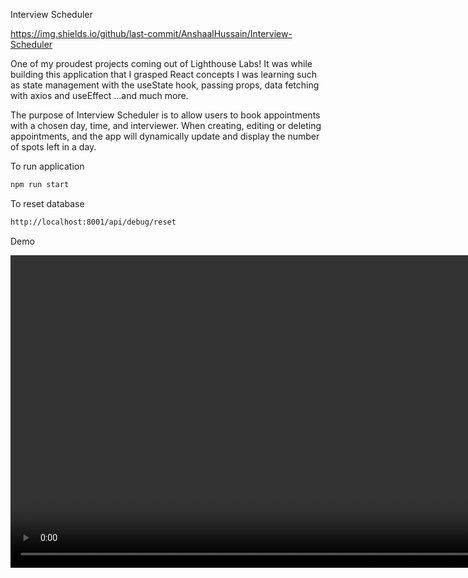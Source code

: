 Interview Scheduler

https://img.shields.io/github/last-commit/AnshaalHussain/Interview-Scheduler

One of my proudest projects coming out of Lighthouse Labs! It was while building this application that I grasped React concepts I was learning such as state management with the useState hook, passing props, data fetching with axios and useEffect ...and much more.


The purpose of Interview Scheduler is to allow users to book appointments with a chosen day, time, and interviewer. When creating, editing or deleting appointments, and the app will dynamically update and display the number of spots left in a day.

To run application

```bash
npm run start
```

To reset database

```bash
http://localhost:8001/api/debug/reset
```
Demo

<video width="900" height="500" controls>
  <source src="Interview_Scheduler_Demo.mov" type="video/mp4">
</video>